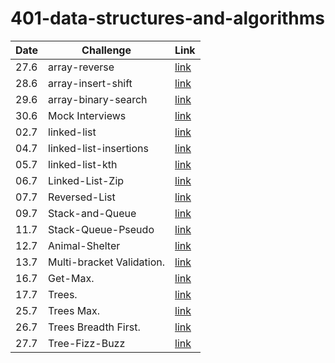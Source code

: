 # 401-data-structures-and-algorithms

| Date | Challenge | Link |
| --- | --- | --- |
| 27.6 | array-reverse | [link](./arrayReverse/README.md) |
| 28.6 | array-insert-shift | [link](./arrayInsertShift/README.md) |
| 29.6 | array-binary-search | [link](./arrayBinarySearch/README.md) |
| 30.6 | Mock Interviews | [link]() |
| 02.7 | linked-list | [link](./linkedList/linked-list/README.md) |
| 04.7 | linked-list-insertions | [link](./linkedList/linked-list/linked-list-insertions.md) |
| 05.7 | linked-list-kth | [link](./linkedList/linked-list/linked-list-kth.md) |
| 06.7 | Linked-List-Zip | [link](./linkedList/linked-list/linkedListZip.md) |
| 07.7 | Reversed-List | [link](./linkedList/linked-list/reversed-list.jpg) |
| 09.7 | Stack-and-Queue | [link](./Stack-and-Queue/README.md) |
| 11.7 | Stack-Queue-Pseudo | [link](./Stack-and-Queue/stack-queue-pseudo.md) |
| 12.7 | Animal-Shelter | [link](./Animal-Shelter/README.md) |
| 13.7 | Multi-bracket Validation. | [link](./Stack-Queue-Brackets/README.md) |
| 16.7 | Get-Max. | [link](./Stack-and-Queue/get-max.jpg) |
| 17.7 | Trees. | [link](./Trees/README.md) |
| 25.7 | Trees Max. | [link](./Trees/Tree-Max.md) |
| 26.7 | Trees Breadth First. | [link](./Trees/breadthFirst.md) |
| 27.7 | Tree-Fizz-Buzz | [link](./Trees/karyTree.md) |
